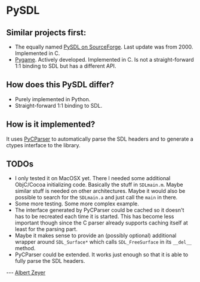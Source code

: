 PySDL
=====

Similar projects first:
-----------------------

* The equally named [PySDL on SourceForge](http://sourceforge.net/projects/pysdl). Last update was from 2000. Implemented in C.
* [Pygame](http://www.pygame.org/). Actively developed. Implemented in C. Is not a straight-forward 1:1 binding to SDL but has a different API.

How does this **PySDL** differ?
-------------------------------

* Purely implemented in Python.
* Straight-forward 1:1 binding to SDL.

How is it implemented?
----------------------

It uses [PyCParser](https://github.com/albertz/PyCParser) to automatically parse the SDL headers and to generate a ctypes interface to the library.

TODOs
-----

* I only tested it on MacOSX yet. There I needed some additional ObjC/Cocoa initializing code. Basically the stuff in `SDLmain.m`. Maybe similar stuff is needed on other architectures. Maybe it would also be possible to search for the `SDLmain.a` and just call the `main` in there.
* Some more testing. Some more complex example.
* The interface generated by PyCParser could be cached so it doesn't has to be recreated each time it is started. This has become less important though since the C parser already supports caching itself at least for the parsing part.
* Maybe it makes sense to provide an (possibly optional) additional wrapper around `SDL_Surface*` which calls `SDL_FreeSurface` in its `__del__` method.
* PyCParser could be extended. It works just enough so that it is able to fully parse the SDL headers.

--- [Albert Zeyer](https://github.com/albertz/)

